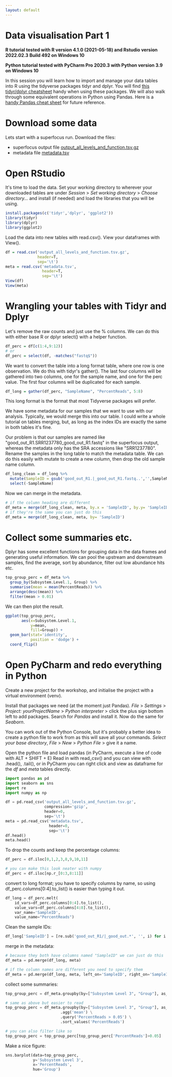 ```yaml
---
layout: default
---
```


# Data visualisation Part 1

__R tutorial tested with R version 4.1.0 (2021-05-18) and Rstudio version 2022.02.3 Build 492 on Windows 10__

__Python tutorial tested with PyCharm Pro 2020.3 with Python version 3.9 on Windows 10__

In this session you will learn how to import and manage your data tables into R using the tidyverse packages tidyr and dplyr.
You will find [this tidyr/dplyr cheatsheet](https://www.rstudio.com/wp-content/uploads/2015/02/data-wrangling-cheatsheet.pdf) handy when using these packages.
We will also walk through some equivalent operations in Python using Pandas.
Here is a [handy Pandas cheat sheet](https://pandas.pydata.org/Pandas_Cheat_Sheet.pdf) for future reference.

# Download some data

Lets start with a superfocus run.
Download the files:
- superfocus output file [output_all_levels_and_function.tsv.gz](/files/output_all_levels_and_function.tsv.gz)
- metadata file [metadata.tsv](/files/metadata.tsv)

# Open RStudio

It's time to load the data.
Set your working directory to wherever your downloaded tables are under _Session_ > _Set working directory_ > _Choose directory..._
and install (if needed) and load the libraries that you will be using.

```r
install.packages(c('tidyr','dplyr', 'ggplot2'))
library(tidyr)
library(dplyr)
library(ggplot2)
```

Load the data into new tables with read.csv().
View your dataframes with View().

```r
df = read.csv('output_all_levels_and_function.tsv.gz',
              header=T,
              sep='\t')
meta = read.csv('metadata.tsv',
                header=T,
                sep='\t')
View(df)
View(meta)
```

# Wrangling your tables with Tidyr and Dplyr

Let's remove the raw counts and just use the % columns.
We can do this with either base R or dplyr select() with a helper function.

```r
df_perc = df[c(1:4,9:12)]
# or
df_perc = select(df, -matches("fastq$"))
```

We want to convert the table into a long format table, where one row is one observation.
We do this with tidyr's gather().
The last four columns will be gathered into two columns, one for the sample name, and one for the perc value.
The first four columns will be duplicated for each sample.

```r
df_long = gather(df_perc, "SampleName", "PercentReads", 5:8)
```

This long format is the format that most Tidyverse packages will prefer.

We have some metadata for our samples that we want to use with our analysis.
Typically, we would merge this into our table.
I could write a whole tutorial on tables merging, but, 
as long as the index IDs are exactly the same in both tables it's fine.

Our problem is that our samples are named like "good_out_R1.SRR1237780_good_out_R1.fastq" in the superfocus output,
whereas the metadata only has the SRA accessions like "SRR1237780".
Rename the samples in the long table to match the metadata table.
We can do this easily with mutate to create a new column, then drop the old sample name column.

```r
df_long_clean = df_long %>% 
  mutate(SampleID = gsub('good_out_R1.|_good_out_R1.fastq..','',SampleName)) %>% 
  select(-SampleName)
```

Now we can merge in the metadata.

```r
# if the column heading are different
df_meta = merge(df_long_clean, meta, by.x = 'SampleID', by.y= 'SampleID')
# if they're the same you can just do this
df_meta = merge(df_long_clean, meta, by= 'SampleID')
```

# Collect some summaries etc.

Dplyr has some excellent functions for grouping data in the data frames and generating useful information.
We can pool the upstream and downstream samples, find the average, sort by abundance, filter out low abundance hits etc.

```r
top_group_perc = df_meta %>%
  group_by(Subsystem.Level.1, Group) %>% 
  summarise(mean = mean(PercentReads)) %>%
  arrange(desc(mean)) %>%
  filter(mean > 0.01)
```

We can then plot the result.

```r
ggplot(top_group_perc,
       aes(x=Subsystem.Level.1,
           y=mean,
           fill=Group)) +
  geom_bar(stat='identity', 
           position = 'dodge') +
  coord_flip()
```

# Open PyCharm and redo everything in Python

Create a new project for the workshop, and initialise the project with a virtual environment (venv).

Install that packages we need (at the moment just Pandas).
_File_ > _Settings_ > _Project: yourProjectName_ > _Python interpreter_ > click the plus sign bottom left to add packages.
Search for _Pandas_ and install it.
Now do the same for _Seaborn_.

You can work out of the Python Console, 
but it's probably a better idea to create a python file to work from as this will save all your commands.
_Select your base directory_, _File_ > _New_ > _Python File_ > give it a name.

Open the python file and load pandas (in PyCharm, execute a line of code with ALT + SHIFT + E)
Read in with read_csv() and you can view with .head(), .tail(), 
or in PyCharm you can right click and view as dataframe for the _df_ and _meta_ tables directly.

```python
import pandas as pd
import seaborn as sns
import re
import numpy as np

df = pd.read_csv('output_all_levels_and_function.tsv.gz',
                 compression='gzip',
                 header=0,
                 sep='\t')
meta = pd.read_csv('metadata.tsv',
                   header=0,
                   sep='\t')
df.head()
meta.head()
```

To drop the counts and keep the percentage columns:

```python
df_perc = df.iloc[0,1,2,3,8,9,10,11]

# you can make this look neater with numpy
df_perc = df.iloc[np.r_[0:3,8:11]]
```

convert to long format; you have to specify columns by name, 
so using df_perc.columns[0:4].to_list() is easier than typing it out.

```python
df_long = df_perc.melt(
    id_vars=df_perc.columns[0:4].to_list(),
    value_vars=df_perc.columns[4:8].to_list(), 
    var_name='SampleID', 
    value_name="PercentReads")
```

Clean the sample IDs:

```python
df_long['SampleID'] = [re.sub('good_out_R1/|_good_out.*', '', i) for i in df_long['SampleID']]
```

merge in the metadata:

```python
# because they both have columns named "SampleID" we can just do this
df_meta = pd.merge(df_long, meta)

# if the column names are different you need to specify them
df_meta = pd.merge(df_long, meta, left_on='SampleID', right_on='SampleID')
```

collect some summaries:

```python
top_group_perc = df_meta.groupby(by=["Subsystem Level 3", "Group"], as_index=False).agg('mean').query('PercentReads > 0.05').sort_values('PercentReads')

# same as above but easier to read
top_group_perc = df_meta.groupby(by=["Subsystem Level 3", "Group"], as_index=False) \
                        .agg('mean') \
                        .query('PercentReads > 0.05') \
                        .sort_values('PercentReads')

# you can also filter like so
top_group_perc = top_group_perc[top_group_perc['PercentReads']>0.05]
```

Make a nice figure:

```python
sns.barplot(data=top_group_perc, 
            y='Subsystem Level 3', 
            x='PercentReads', 
            hue='Group')
```

